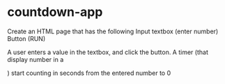 # countdown-app

Create an HTML page that has the following
Input textbox (enter number)
Button (RUN)

A user enters a value in the textbox, and click the button. A timer (that display number in a <p>) start counting in seconds from the entered number to 0
